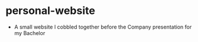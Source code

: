 # personal-website

* A small website I cobbled together before the Company presentation for my Bachelor